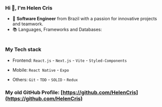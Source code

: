 ### Hi 👋, I'm Helen Cris

- 🔭 **Software Engineer** from Brazil with a passion for innovative projects and teamwork.
- 📚 Languages, Frameworks and Databases:<br><br>

### My Tech stack

* Frontend: `React.js` - `Next.js` - `Vite` - `Styled-Components`

* Mobile: `React Native` - `Expo`

* Others: `Git` - `TDD` - `SOLID` - `Redux`


### My old GitHub Profile: [https://github.com/HelenCris](https://github.com/HelenCris)


